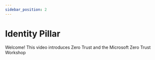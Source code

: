 ```yaml
---
sidebar_position: 2
---
```


# Identity Pillar

Welcome! This video introduces Zero Trust and the Microsoft Zero Trust Workshop